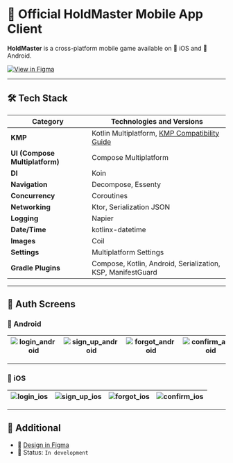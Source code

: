 # 🚀 Official HoldMaster Mobile App Client

**HoldMaster** is a cross-platform mobile game available on 📱 iOS and 🤖 Android.

[![View in Figma](https://img.shields.io/badge/📐%20View%20Design%20in%20Figma-blue?logo=figma&style=for-the-badge)](https://www.figma.com/design/l8Q7SArmqqTZSkFu3cNM3c/Hold-Master?node-id=0-1&t=EHPSefJeXlwE06T3-1)

---

## 🛠️ Tech Stack

| Category           | Technologies and Versions                                                                                                                 |
| ------------------ | ----------------------------------------------------------------------------------------------------------------------------------------- |
| **KMP**            | Kotlin Multiplatform, [KMP Compatibility Guide](https://kotlinlang.org/docs/multiplatform-compatibility-guide.html#version-compatibility) |
| **UI (Compose Multiplatform)** | Compose Multiplatform                                                                                                         |
| **DI**             | Koin                                                                                                                                      |
| **Navigation**     | Decompose, Essenty                                                                                                                        |
| **Concurrency**    | Coroutines                                                                                                                                |
| **Networking**     | Ktor, Serialization JSON                                                                                                                  |
| **Logging**        | Napier                                                                                                                                    |
| **Date/Time**      | kotlinx-datetime                                                                                                                          |
| **Images**         | Coil                                                                                                                                      |
| **Settings**       | Multiplatform Settings                                                                                                                    |
| **Gradle Plugins** | Compose, Kotlin, Android, Serialization, KSP, ManifestGuard                                                                               |

---

## 🔐 Auth Screens

### 🤖 Android

| ![login_android](https://github.com/user-attachments/assets/0300d90b-769b-4540-8f3d-c6b3c5295683) | ![sign_up_android](https://github.com/user-attachments/assets/ce27da59-7b19-458a-8fea-d7473586c6bb) | ![forgot_android](https://github.com/user-attachments/assets/ecec762d-b862-43c6-a315-a9a195c8a03f) | ![confirm_android](https://github.com/user-attachments/assets/65f81081-d604-45cb-b0ee-b1f8b68c9567) |
|:---:|:---:|:---:|:---:|

---

### 🍏 iOS

| ![login_ios](https://github.com/user-attachments/assets/1f224db9-92a4-4160-9ac0-a2b5c2de9f31) | ![sign_up_ios](https://github.com/user-attachments/assets/89d112d2-a17c-40c3-b9a1-9d2e5b1fb032) | ![forgot_ios](https://github.com/user-attachments/assets/d4872fb8-9aea-4599-b9b1-448a655b1473) | ![confirm_ios](https://github.com/user-attachments/assets/b92e6688-cb6b-494e-876d-02744a7a3d4b) |
|:---:|:---:|:---:|:---:|

---

## 📎 Additional

- 🔗 [Design in Figma](https://www.figma.com/design/l8Q7SArmqqTZSkFu3cNM3c/Hold-Master?node-id=0-1)
- 📅 Status: `In development`
